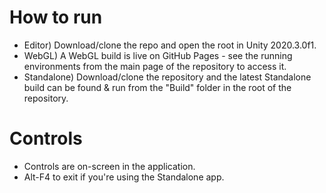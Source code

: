 # How to run
* Editor) Download/clone the repo and open the root in Unity 2020.3.0f1.
* WebGL) A WebGL build is live on GitHub Pages - see the running environments from the main page of the repository to access it.
* Standalone) Download/clone the repository and the latest Standalone build can be found & run from the "Build" folder in the root of the repository.

# Controls
* Controls are on-screen in the application.
* Alt-F4 to exit if you're using the Standalone app.
